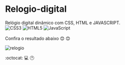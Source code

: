 # Relogio-digital
Relógio digital dinâmico com CSS, HTML e JAVASCRIPT. <br>
![CSS3](https://img.shields.io/badge/css3-%231572B6.svg?style=for-the-badge&logo=css3&logoColor=white) ![HTML5](https://img.shields.io/badge/html5-%23E34F26.svg?style=for-the-badge&logo=html5&logoColor=white) ![JavaScript](https://img.shields.io/badge/javascript-%23323330.svg?style=for-the-badge&logo=javascript&logoColor=%23F7DF1E)  <br><br>
Confira o resultado abaixo :blush: :blush: <br>

![relogio](https://user-images.githubusercontent.com/119889095/235319621-602375a1-b9ee-4d5a-b832-a27a5a86b39e.png)

:octocat: :computer:	🕐
